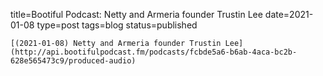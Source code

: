 
title=Bootiful Podcast: Netty and Armeria founder Trustin Lee
date=2021-01-08
type=post
tags=blog
status=published
~~~~~~
[(2021-01-08) Netty and Armeria founder Trustin Lee](http://api.bootifulpodcast.fm/podcasts/fcbde5a6-b6ab-4aca-bc2b-628e565473c9/produced-audio) 
            